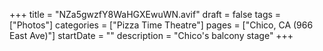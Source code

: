 +++
title = "NZa5gwzfY8WaHGXEwuWN.avif"
draft = false
tags = ["Photos"]
categories = ["Pizza Time Theatre"]
pages = ["Chico, CA (966 East Ave)"]
startDate = ""
description = "Chico's balcony stage"
+++
